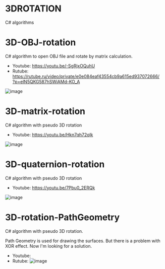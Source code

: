 # 3DROTATION
 C# algorithms

# 3D-OBJ-rotation

C# algorithm to open OBJ file and rotate by matrix calculation.

- Youtube: https://youtu.be/-SgRjxOQuhU
- Rutube: https://rutube.ru/video/private/e0e084eaf43554cb9a615ed937072666/?p=elN5QKG587hSWiAMd-KO_A

![image](https://github.com/user-attachments/assets/e22df2d8-9b56-46b5-ac5a-b86a0e03672e)


# 3D-matrix-rotation

C# algorithm with pseudo 3D rotation

- Youtube: https://youtu.be/Hkn7qh72qlk

![image](https://github.com/user-attachments/assets/0170dad3-a588-48d4-953e-69d3a22d965e)


# 3D-quaternion-rotation

C# algorithm with pseudo 3D rotation

- Youtube: https://youtu.be/7Pbu0_2ERQk

![image](https://github.com/user-attachments/assets/31999776-388e-4c8f-aa53-253d7a75c29f)


# 3D-rotation-PathGeometry

C# algorithm with pseudo 3D rotation.

Path Geometry is used for drawing the surfaces. But there is a problem with XOR effect. Now I'm looking for a solution.
- Youtube: 
- Rutube:
![image](https://github.com/user-attachments/assets/c538e9f9-964b-4624-b1d6-db43d368e2c8)
